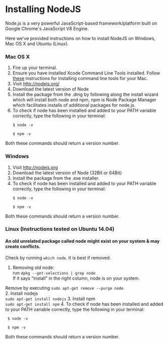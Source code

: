 # Installing NodeJS

Node.js is a very powerful JavaScript-based framework/platform built on Google Chrome's JavaScript V8 Engine. 

Here we've provided instructions on how to install NodeJS on Windows, Mac OS X and Ubuntu (Linux).


### Mac OS X
1. Fire up your terminal.
2. Ensure you have installed Xcode Command Line Tools installed. Follow [these](http://docwiki.embarcadero.com/RADStudio/XE4/en/Installing_the_Xcode_Command_Line_Tools_on_a_Mac) instructions for installing command line tools for your Mac.
3. Visit http://nodejs.org/ 
4. Download the latest version of Node
5. Install the package from the .dmg by following along the install wizard which will install both node and npm, npm is Node Package Manager which facilitates installs of additional packages for node.js.
6. To check if node has been installed and added to your PATH variable correctly, type the following in your terminal:
	```
	$ node -v
	
	$ npm -v
	```
 Both these commands should return a version number.

### Windows

1. Visit http://nodejs.org
2. Download the latest version of Node (32Bit or 64Bit)
3. Install the package from the .exe installer.
4. To check if node has been installed and added to your PATH variable correctly, type the following in your terminal:
	```
	$ node -v
	
	$ npm -v
	```
 Both these commands should return a version number.

### Linux (Instructions tested on Ubuntu 14.04)

#### An old unrelated package called node might exist on your system & may create conflicts. 

Check by running `which node`.
It is best if removed.
	
1. Removing old node:  
 run `dpkg --get-selections | grep node`  
 If it says “install” in the right column, node is on your system.
 
 Remove by executing `sudo apt-get remove --purge node`  
2. Install nodejs  
 `sudo apt-get install nodejs`
3. Install npm  
 `sudo apt-get install npm`
4. To check if node has been installed and added to your PATH variable correctly, type the following in your terminal:
```
 $ node -v

 $ npm -v
 ```
 Both these commands should return a version number.

